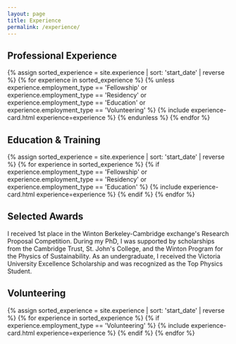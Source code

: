 ```yaml
---
layout: page
title: Experience
permalink: /experience/
---
```


## Professional Experience

<div class="experience-grid">
  {% assign sorted_experience = site.experience | sort: 'start_date' | reverse %}
  {% for experience in sorted_experience %}
    {% unless experience.employment_type == 'Fellowship' or experience.employment_type == 'Residency' or experience.employment_type == 'Education' or experience.employment_type == 'Volunteering' %}
      {% include experience-card.html experience=experience %}
    {% endunless %}
  {% endfor %}
</div>

## Education & Training

<div class="experience-grid">
  {% assign sorted_experience = site.experience | sort: 'start_date' | reverse %}
  {% for experience in sorted_experience %}
    {% if experience.employment_type == 'Fellowship' or experience.employment_type == 'Residency' or experience.employment_type == 'Education' %}
      {% include experience-card.html experience=experience %}
    {% endif %}
  {% endfor %}
</div>

## Selected Awards

I received 1st place in the Winton Berkeley-Cambridge exchange's Research Proposal Competition. During my PhD, I was supported by scholarships from the Cambridge Trust, St. John's College, and the Winton Program for the Physics of Sustainability. As an undergraduate, I received the Victoria University Excellence Scholarship and was recognized as the Top Physics Student.

## Volunteering

<div class="experience-grid">
  {% assign sorted_experience = site.experience | sort: 'start_date' | reverse %}
  {% for experience in sorted_experience %}
    {% if experience.employment_type == 'Volunteering' %}
      {% include experience-card.html experience=experience %}
    {% endif %}
  {% endfor %}
</div>
